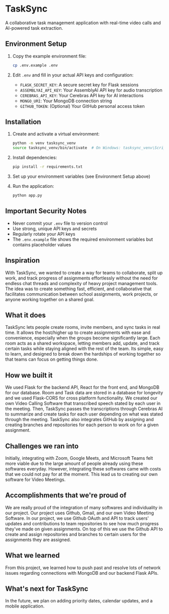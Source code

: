 # TaskSync

A collaborative task management application with real-time video calls and AI-powered task extraction.

## Environment Setup

1. Copy the example environment file:
   ```bash
   cp .env.example .env
   ```

2. Edit `.env` and fill in your actual API keys and configuration:
   - `FLASK_SECRET_KEY`: A secure secret key for Flask sessions
   - `ASSEMBLYAI_API_KEY`: Your AssemblyAI API key for audio transcription
   - `CEREBRAS_API_KEY`: Your Cerebras API key for AI interactions
   - `MONGO_URI`: Your MongoDB connection string
   - `GITHUB_TOKEN`: (Optional) Your GitHub personal access token

## Installation

1. Create and activate a virtual environment:
   ```bash
   python -m venv tasksync_venv
   source tasksync_venv/bin/activate  # On Windows: tasksync_venv\Scripts\activate
   ```

2. Install dependencies:
   ```bash
   pip install -r requirements.txt
   ```

3. Set up your environment variables (see Environment Setup above)

4. Run the application:
   ```bash
   python app.py
   ```

## Important Security Notes

- Never commit your `.env` file to version control
- Use strong, unique API keys and secrets
- Regularly rotate your API keys
- The `.env.example` file shows the required environment variables but contains placeholder values





## Inspiration
With TaskSync, we wanted to create a way for teams to collaborate, split up work, and track progress of assignments effortlessly without the need for endless chat threads and complexity of heavy project management tools. The idea was to create something fast, efficient, and collaborative that facilitates communication between school assignments, work projects, or anyone working together on a shared goal. 

## What it does
TaskSync lets people create rooms, invite members, and sync tasks in real time. It allows the host/higher up to create assignments with ease and convenience, especially when the groups become significantly large. Each room acts as a shared workspace, letting members add, update, and track certain tasks while staying aligned with the rest of the team. Its simple, easy to learn, and designed to break down the hardships of working together so that teams can focus on getting things done. 

## How we built it
We used Flask for the backend API, React for the front end, and MongoDB for our database. Room and Task data are stored in a database for longevity and we used Flask-CORS for cross platform functionality. We created our own Video Calling Software that transcribed speech stated by each user in the meeting. Then, TaskSync passes the transcriptions through Cerebras AI to summarize and create tasks for each user depending on what was stated through the meeting. TaskSync also integrates GitHub by assigning and creating branches and repositories for each person to work on for a given assignment.
## Challenges we ran into
Initially, integrating with Zoom, Google Meets, and Microsoft Teams felt more viable due to the large amount of people already using these softwares everyday. However, integrating these softwares came with costs that we could not pay for at the moment. This lead us to creating our own software for Video Meetings.

## Accomplishments that we're proud of
We are really proud of the integration of many softwares and individuality in our project. Our project uses Github, Gmail, and our own Video Meeting Software. In our project, we use Github OAuth and API to track users' updates and contributions to team repositories to see how much progress they've made on given assignments. On top of this we use the Github API to create and assign repositories and branches to certain users for the assignments they are assigned.
## What we learned
From this project, we learned how to push past and resolve lots of network issues regarding connections with MongoDB and our backend Flask APIs.

## What's next for TaskSync
In the future, we plan on adding priority dates, calendar updates, and a mobile application. 
